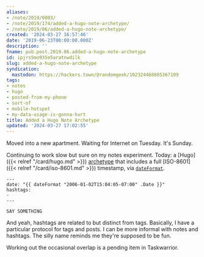 ```yaml
---
aliases:
- /note/2019/0003/
- /note/2019/174/added-a-hugo-note-archetype/
- /note/2019/06/added-a-hugo-note-archetype/
created: '2024-03-27 16:57:46'
date: '2019-06-23T00:00:00.000Z'
description: ''
fname: pub.post.2019.06.added-a-hugo-note-archetype
id: ipjrs5mo935e5aratnwdilk
slug: added-a-hugo-note-archetype
syndication:
  mastodon: https://hackers.town/@randomgeek/102324468805367109
tags:
- notes
- hugo
- posted-from-my-phone
- sort-of
- mobile-hotspot
- my-data-usage-is-gonna-hurt
title: Added a Hugo Note Archetype
updated: '2024-03-27 17:02:55'
---
```


Moved into a new apartment. Waiting for Internet on Tuesday. It's Sunday.

Continuing to work slow but sure on my notes experiment. Today: a [Hugo]({{< relref "/card/hugo.md" >}}) [archetype](https://gohugo.io/content-management/archetypes/) that includes a full [ISO-8601]({{< relref "/card/iso-8601.md" >}}) timestamp, via [`dateFormat`](https://gohugo.io/functions/dateformat).

```text
---
date: "{{ dateFormat "2006-01-02T15:04:05-07:00" .Date }}"
hashtags:
-
---

SAY SOMETHING
```

And yeah, hashtags are related to but distinct from tags. Basically, I have a particular protocol for tags and posts. I can be more informal with notes and hashtags. The silly name reminds me they're supposed to be fun.

Working out the occasional overlap is a pending item in Taskwarrior.